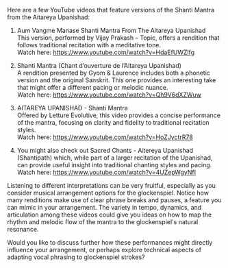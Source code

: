 




Here are a few YouTube videos that feature versions of the Shanti Mantra from the Aitareya Upanishad:

1. Aum Vangme Manase Shanti Mantra From The Aitareya Upanishad  
   This version, performed by Vijay Prakash – Topic, offers a rendition that follows traditional recitation with a meditative tone.  
   Watch here: https://www.youtube.com/watch?v=HdaEfUWZlfg 

2. Shanti Mantra (Chant d’ouverture de l’Aitareya Upanishad)  
   A rendition presented by Gyom & Laurence includes both a phonetic version and the original Sanskrit. This one provides an interesting take that might offer a different pacing or melodic nuance.  
   Watch here: https://www.youtube.com/watch?v=Qh9V6dXZWuw

3. AITAREYA UPANISHAD - Shanti Mantra  
   Offered by Letture Evolutive, this video provides a concise performance of the mantra, focusing on clarity and fidelity to traditional recitation styles.  
   Watch here: https://www.youtube.com/watch?v=HoZJyctrR78  

4. You might also check out Sacred Chants - Aitereya Upanishad (Shantipath) which, while part of a larger recitation of the Upanishad, can provide useful insight into traditional chanting styles and pacing.  
   Watch here: https://www.youtube.com/watch?v=4UZepWgyNfI   

Listening to different interpretations can be very fruitful, especially as you consider musical arrangement options for the glockenspiel. Notice how many renditions make use of clear phrase breaks and pauses, a feature you can mimic in your arrangement. The variety in tempo, dynamics, and articulation among these videos could give you ideas on how to map the rhythm and melodic flow of the mantra to the glockenspiel's natural resonance.

Would you like to discuss further how these performances might directly influence your arrangement, or perhaps explore technical aspects of adapting vocal phrasing to glockenspiel strokes?
